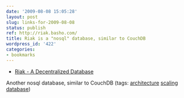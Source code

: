 ```yaml
---
date: '2009-08-08 15:05:28'
layout: post
slug: links-for-2009-08-08
status: publish
ref: http://riak.basho.com/
title: Riak is a "nosql" database, similar to CouchDB
wordpress_id: '422'
categories:
- bookmarks
---
```


  * [Riak - A Decentralized Database](http://riak.basho.com/)


Another nosql database, similar to CouchDB (tags: [architecture](http://delicious.com/eob/architecture) [scaling](http://delicious.com/eob/scaling) [database](http://delicious.com/eob/database))



